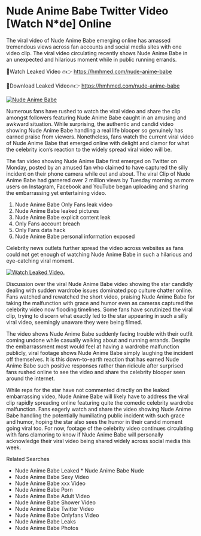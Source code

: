 ﻿# Nude Anime Babe Twitter Video [Watch N*de] Online

The viral video of ﻿Nude Anime Babe emerging online has amassed tremendous views across fan accounts and social media sites with one video clip. The viral video circulating recently shows ﻿Nude Anime Babe in an unexpected and hilarious moment while in public running errands. 

🔴Watch Leaked Video 🔥👉  https://hmhmed.com/nude-anime-babe 

🔴Download Leaked Video🔥👉  https://hmhmed.com/nude-anime-babe 

[![Nude Anime Babe](https://i.imgur.com/dJHk4Zq.gif)](https://hmhmed.com/nude-anime-babe)

Numerous fans have rushed to watch the viral video and share the clip amongst followers featuring ﻿Nude Anime Babe caught in an amusing and awkward situation. While surprising, the authentic and candid video showing ﻿Nude Anime Babe handling a real life blooper so genuinely has earned praise from viewers. Nonetheless, fans watch the current viral video of ﻿Nude Anime Babe that emerged online with delight and clamor for what the celebrity icon’s reaction to the widely spread viral video will be.

The fan video showing ﻿Nude Anime Babe first emerged on Twitter on Monday, posted by an amused fan who claimed to have captured the silly incident on their phone camera while out and about. The viral Clip of ﻿Nude Anime Babe had garnered over 2 million views by Tuesday morning as more users on Instagram, Facebook and YouTube began uploading and sharing the embarrassing yet entertaining video. 

1. ﻿Nude Anime Babe Only Fans leak video
2. ﻿Nude Anime Babe leaked pictures
3. ﻿Nude Anime Babe explicit content leak
4. Only Fans account breach
5. Only Fans data hack
6. ﻿Nude Anime Babe personal information exposed

Celebrity news outlets further spread the video across websites as fans could not get enough of watching ﻿Nude Anime Babe in such a hilarious and eye-catching viral moment. 

[![Watch Leaked Video.](https://miro.medium.com/v2/resize:fit:828/format:webp/1*cilzJN44JGOrTw9NJCrNHA.gif "Watch Leaked Video")](https://hmhmed.com/nude-anime-babe)

Discussion over the viral ﻿Nude Anime Babe video showing the star candidly dealing with sudden wardrobe issues dominated pop culture chatter online. Fans watched and rewatched the short video, praising ﻿Nude Anime Babe for taking the malfunction with grace and humor even as cameras captured the celebrity video now flooding timelines. Some fans have scrutinized the viral clip, trying to discern what exactly led to the star appearing in such a silly viral video, seemingly unaware they were being filmed.

The video shows ﻿Nude Anime Babe suddenly facing trouble with their outfit coming undone while casually walking about and running errands. Despite the embarrassment most would feel at having a wardrobe malfunction publicly, viral footage shows ﻿Nude Anime Babe simply laughing the incident off themselves. It is this down-to-earth reaction that has earned ﻿Nude Anime Babe such positive responses rather than ridicule after surprised fans rushed online to see the video and share the celebrity blooper seen around the internet.  

While reps for the star have not commented directly on the leaked embarrassing video, ﻿Nude Anime Babe will likely have to address the viral clip rapidly spreading online featuring quite the comedic celebrity wardrobe malfunction. Fans eagerly watch and share the video showing ﻿Nude Anime Babe handling the potentially humiliating public incident with such grace and humor, hoping the star also sees the humor in their candid moment going viral too. For now, footage of the celebrity video continues circulating with fans clamoring to know if ﻿Nude Anime Babe will personally acknowledge their viral video being shared widely across social media this week.

Related Searches
* ﻿Nude Anime Babe Leaked
﻿* Nude Anime Babe Nude
* ﻿Nude Anime Babe Sexy Video
* ﻿Nude Anime Babe xxx Video
* ﻿Nude Anime Babe Porn
* ﻿Nude Anime Babe Adult Video
* ﻿Nude Anime Babe Shower Video
* ﻿Nude Anime Babe Twitter Video
* ﻿Nude Anime Babe Onlyfans Video
* ﻿Nude Anime Babe Leaks
* ﻿Nude Anime Babe Photos